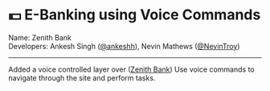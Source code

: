 # :dollar: E-Banking using Voice Commands

Name: Zenith Bank <br/>
Developers: Ankesh Singh ([@ankeshh](https://github.com/ankeshh)), Nevin Mathews ([@NevinTroy](https://github.com/NevinTroy))

***

Added a voice controlled layer over ([Zenith Bank](https://github.com/ankeshh/Zenith_Bank))
Use voice commands to navigate through the site and perform tasks.
